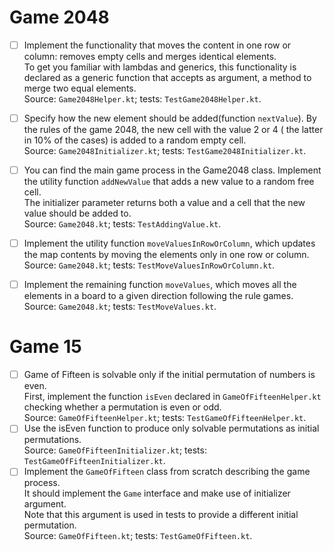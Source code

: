 # Game 2048

- [ ] Implement the functionality that moves the content in one row or column: removes empty cells and merges identical
  elements.   
  To get you familiar with lambdas and generics, this functionality is declared as a generic function that accepts as
  argument, a method to merge two equal elements.  
  Source: `Game2048Helper.kt`; tests: `TestGame2048Helper.kt`.

- [ ] Specify how the new element should be added(function `nextValue`). By the rules of the game 2048, the new cell with the value 2 or 4 (
  the latter in 10% of the cases) is added to a random empty cell.  
  Source: `Game2048Initializer.kt`; tests: `TestGame2048Initializer.kt`.

- [ ] You can find the main game process in the Game2048 class. Implement the utility function `addNewValue` that adds a
  new value to a random free cell.   
  The initializer parameter returns both a value and a cell that the new value should be added to.  
  Source: `Game2048.kt`; tests: `TestAddingValue.kt`.

- [ ] Implement the utility function `moveValuesInRowOrColumn`, which updates the map contents by moving the elements only
  in one row or column.  
  Source: `Game2048.kt`; tests: `TestMoveValuesInRowOrColumn.kt`.

- [ ] Implement the remaining function `moveValues`, which moves all the elements in a board to a given direction
  following the rule games.  
  Source: `Game2048.kt`; tests: `TestMoveValues.kt`.

# Game 15

- [ ] Game of Fifteen is solvable only if the initial permutation of numbers is even.  
  First, implement the function `isEven` declared in `GameOfFifteenHelper.kt` checking whether a permutation is even or
  odd.   
  Source: `GameOfFifteenHelper.kt`; tests: `TestGameOfFifteenHelper.kt`.
- [ ] Use the isEven function to produce only solvable permutations as initial permutations.   
  Source: `GameOfFifteenInitializer.kt`; tests: `TestGameOfFifteenInitializer.kt`.
- [ ] Implement the `GameOfFifteen` class from scratch describing the game process.   
  It should implement the `Game` interface and make use of initializer argument.   
  Note that this argument is used in tests to provide a different initial permutation.   
  Source: `GameOfFifteen.kt`; tests: `TestGameOfFifteen.kt`. 